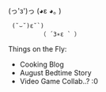 (っ'з')っ      (◕ε  ◕｡  )

     (˘⌣˘)ε˘`)
             （ ´3∗ε ` ）
              
              
Things on the Fly:
- Cooking Blog
- August Bedtime Story
- Video Game Collab..? :0
